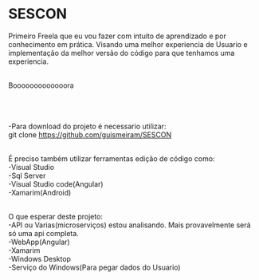 # SESCON


Primeiro Freela que eu vou fazer com intuito de aprendizado e por conhecimento em prática. Visando uma melhor experiencia de Usuario e implementação da melhor versão do código para que tenhamos uma experiencia.<br><br>


Booooooooooooora<br><br><br><br>


-Para download do projeto é necessario utilizar:<br>
git clone https://github.com/guismeiram/SESCON<br><br>

É preciso também utilizar ferramentas edição de código como:<br>
  -Visual Studio<br>
  -Sql Server<br>
  -Visual Studio code(Angular)<br>
  -Xamarim(Android)<br><br>
  
  O que esperar deste projeto:<br>
    -API ou Varias(microserviços) estou analisando. Mais provavelmente será só uma api completa.<br>
    -WebApp(Angular)<br>
    -Xamarim<br>
    -Windows Desktop<br>
    -Serviço do Windows(Para pegar dados do Usuario)
    
  

  
  
  
  
  
  
